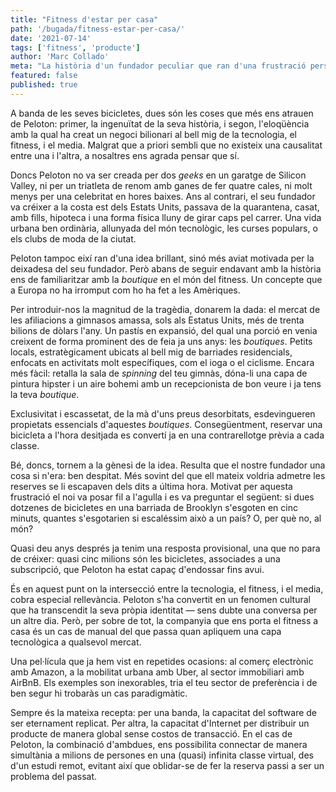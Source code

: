 ```yaml
---
title: "Fitness d'estar per casa"
path: '/bugada/fitness-estar-per-casa/'
date: '2021-07-14'
tags: ['fitness', 'producte']
author: 'Marc Collado'
meta: "La història d'un fundador peculiar que ran d'una frustració personal ha endossat quasi de cinc milions de bicicletes arreu del món."
featured: false
published: true
---
```


A banda de les seves bicicletes, dues són les coses que més ens atrauen de Peloton: primer, la ingenuïtat de la seva història, i segon, l'eloqüència amb la qual ha creat un negoci bilionari al bell mig de la tecnologia, el fitness, i el media. Malgrat que a priori sembli que no existeix una causalitat entre una i l'altra, a nosaltres ens agrada pensar que sí.

Doncs Peloton no va ser creada per dos _geeks_ en un garatge de Silicon Valley, ni per un triatleta de renom amb ganes de fer quatre cales, ni molt menys per una celebritat en hores baixes. Ans al contrari, el seu fundador va créixer a la costa est dels Estats Units, passava de la quarantena, casat, amb fills, hipoteca i una forma física lluny de girar caps pel carrer. Una vida urbana ben ordinària, allunyada del món tecnològic, les curses populars, o els clubs de moda de la ciutat.

Peloton tampoc eixí ran d'una idea brillant, sinó més aviat motivada per la deixadesa del seu fundador. Però abans de seguir endavant amb la història ens de familiaritzar amb la _boutique_ en el món del fitness. Un concepte que a Europa no ha irromput com ho ha fet a les Amèriques.

Per introduir-nos la magnitud de la tragèdia, donarem la dada: el mercat de les afiliacions a gimnasos amassa, sols als Estatus Units, més de trenta bilions de dòlars l'any. Un pastís en expansió, del qual una porció en venia creixent de forma prominent des de feia ja uns anys: les _boutiques_. Petits locals, estratègicament ubicats al bell mig de barriades residencials, enfocats en activitats molt específiques, com el ioga o el ciclisme. Encara més fàcil: retalla la sala de _spinning_ del teu gimnàs, dóna-li una capa de pintura hipster i un aire bohemi amb un recepcionista de bon veure i ja tens la teva _boutique_.

Exclusivitat i escassetat, de la mà d'uns preus desorbitats, esdevingueren propietats essencials d'aquestes _boutiques_. Consegüentment, reservar una bicicleta a l'hora desitjada es convertí ja en una contrarellotge prèvia a cada classe.

Bé, doncs, tornem a la gènesi de la idea. Resulta que el nostre fundador una cosa si n'era: ben despitat. Més sovint del que ell mateix voldria admetre les reserves se li escapaven dels dits a última hora. Motivat per aquesta frustració el noi va posar fil a l'agulla i es va preguntar el següent: si dues dotzenes de bicicletes en una barriada de Brooklyn s'esgoten en cinc minuts, quantes s'esgotarien si escaléssim això a un país? O, per què no, al món?

Quasi deu anys després ja tenim una resposta provisional, una que no para de créixer: quasi cinc milions són les bicicletes, associades a una subscripció, que Peloton ha estat capaç d'endossar fins avui.

És en aquest punt on la intersecció entre la tecnologia, el fitness, i el media, cobra especial rellevància. Peloton s'ha convertit en un fenomen cultural que ha transcendit la seva pròpia identitat — sens dubte una conversa per un altre dia. Però, per sobre de tot, la companyia que ens porta el fitness a casa és un cas de manual del que passa quan apliquem una capa tecnològica a qualsevol mercat.

Una pel·lícula que ja hem vist en repetides ocasions: al comerç electrònic amb Amazon, a la mobilitat urbana amb Uber, al sector immobiliari amb AirBnB. Els exemples son inexorables, tria el teu sector de preferència i de ben segur hi trobaràs un cas paradigmàtic.

Sempre és la mateixa recepta: per una banda, la capacitat del software de ser eternament replicat. Per altra, la capacitat d'Internet per distribuir un producte de manera global sense costos de transacció. En el cas de Peloton, la combinació d'ambdues, ens possibilita connectar de manera simultània a milions de persones en una (quasi) infinita classe virtual, des d'un estudi remot, evitant així que oblidar-se de fer la reserva passi a ser un problema del passat.
